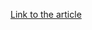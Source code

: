 [Link to the article](https://blog.sonicwall.com/en-us/2024/07/disarming-darkgate-a-deep-dive-into-thwarting-the-latest-darkgate-variant/)
